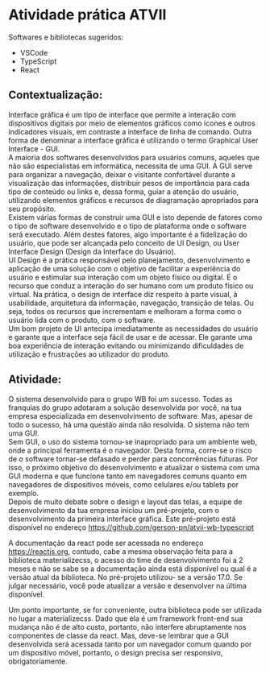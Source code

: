 # Atividade prática ATVII


Softwares e bibliotecas sugeridos:
<ul>
<li>VSCode</li>
<li>TypeScript</li>
<li>React</li>
</ul>



## Contextualização:
Interface gráfica é um tipo de interface que permite a interação com dispositivos digitais por meio de
elementos gráficos como ícones e outros indicadores visuais, em contraste a interface de linha de comando.
Outra forma de denominar a interface gráfica é utilizando o termo Graphical User Interface - GUI. <br>
A maioria dos softwares desenvolvidos para usuários comuns, aqueles que não são especialistas em
informática, necessita de uma GUI. A GUI serve para organizar a navegação, deixar o visitante confortável
durante a visualização das informações, distribuir pesos de importância para cada tipo de conteúdo ou links e,
dessa forma, guiar a atenção do usuário, utilizando elementos gráficos e recursos de diagramação apropriados
para seu propósito.<br>
Existem várias formas de construir uma GUI e isto depende de fatores como o tipo de software desenvolvido e
o tipo de plataforma onde o software será executado. Além destes fatores, algo importante é a fidelização do
usuário, que pode ser alcançada pelo conceito de UI Design, ou User Interface Design (Design da Interface do
Usuário).<br>
UI Design é a prática responsável pelo planejamento, desenvolvimento e aplicação de uma solução com o
objetivo de facilitar a experiência do usuário e estimular sua interação com um objeto físico ou digital. É o
recurso que conduz a interação do ser humano com um produto físico ou virtual. Na prática, o design de
interface diz respeito à parte visual, à usabilidade, arquitetura da informação, navegação, transição de telas.
Ou seja, todos os recursos que incrementam e melhoram a forma como o usuário lida com o produto, com o
software.<br>
Um bom projeto de UI antecipa imediatamente as necessidades do usuário e garante que a interface seja fácil
de usar e de acessar. Ele garante uma boa experiência de interação evitando ou minimizando dificuldades de
utilização e frustrações ao utilizador do produto.<br>

## Atividade:
O sistema desenvolvido para o grupo WB foi um sucesso. Todas as franquias do grupo adotaram a solução
desenvolvida por você, na tua empresa especializada em desenvolvimento de software. Mas, apesar de todo o
sucesso, há uma questão ainda não resolvida. O sistema não tem uma GUI.<br>
Sem GUI, o uso do sistema tornou-se inapropriado para um ambiente web, onde a principal ferramenta é o
navegador. Desta forma, corre-se o risco de o software tornar-se defasado e perder para concorrências
futuras. Por isso, o próximo objetivo do desenvolvimento e atualizar o sistema com uma GUI moderna e que
funcione tanto em navegadores comuns quanto em navegadores de dispositivos móveis, como celulares e/ou
tablets por exemplo.<br>
Depois de muito debate sobre o design e layout das telas, a equipe de desenvolvimento da tua empresa
iniciou um pré-projeto, com o desenvolvimento da primeira interface gráfica. Este pré-projeto está disponível
no endereço https://github.com/gerson-pn/atvii-wb-typescript<br>

A documentação da react pode ser acessada no endereço https://reactjs.org, contudo, cabe a mesma
observação feita para a biblioteca materializecss, o acesso do time de desenvolvimento foi a 2 meses e não se
sabe se a documentação ainda está disponível ou qual é a versão atual da biblioteca. No pré-projeto utilizou-
se a versão 17.0. Se julgar necessário, você pode atualizar a versão e desenvolver na última disponível.<br>


Um ponto importante, se for conveniente, outra biblioteca pode ser utilizada no lugar a materializecss. Dado
que ela é um framework front-end sua mudança não é de alto custo, portanto, não interfere abruptamente
nos componentes de classe da react. Mas, deve-se lembrar que a GUI desenvolvida será acessada tanto por
um navegador comum quando por um dispositivo móvel, portanto, o design precisa ser responsivo,
obrigatoriamente.